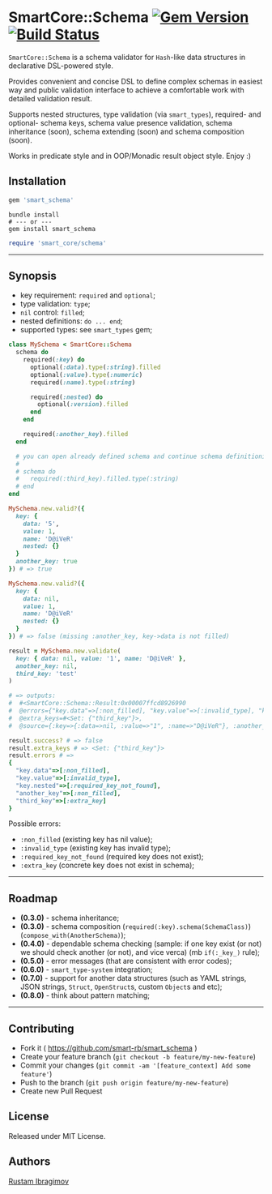 # SmartCore::Schema [![Gem Version](https://badge.fury.io/rb/smart_schema.svg)](https://badge.fury.io/rb/smart_schema) [![Build Status](https://travis-ci.org/smart-rb/smart_schema.svg?branch=master)](https://travis-ci.org/smart-rb/smart_schema)

`SmartCore::Schema` is a schema validator for `Hash`-like data structures in declarative DSL-powered style.

Provides convenient and concise DSL to define complex schemas in easiest way and public validation interface to achieve a comfortable work with detailed validation result.

Supports nested structures, type validation (via `smart_types`), required- and optional- schema keys, schema value presence validation, schema inheritance (soon), schema extending (soon) and schema composition (soon).

Works in predicate style and in OOP/Monadic result object style. Enjoy :)

## Installation

```ruby
gem 'smart_schema'
```

```shell
bundle install
# --- or ---
gem install smart_schema
```

```ruby
require 'smart_core/schema'
```

---

## Synopsis

- key requirement: `required` and `optional`;
- type validation: `type`;
- `nil` control: `filled`;
- nested definitions: `do ... end`;
- supported types: see `smart_types` gem;

```ruby
class MySchema < SmartCore::Schema
  schema do
    required(:key) do
      optional(:data).type(:string).filled
      optional(:value).type(:numeric)
      required(:name).type(:string)

      required(:nested) do
        optional(:version).filled
      end
    end

    required(:another_key).filled
  end

  # you can open already defined schema and continue schema definitioning:
  #
  # schema do
  #   required(:third_key).filled.type(:string)
  # end
end
```

```ruby
MySchema.new.valid?({
  key: {
    data: '5',
    value: 1,
    name: 'D@iVeR'
    nested: {}
  }
  another_key: true
}) # => true

MySchema.new.valid?({
  key: {
    data: nil,
    value: 1,
    name: 'D@iVeR'
    nested: {}
  }
}) # => false (missing :another_key, key->data is not filled)
```

```ruby
result = MySchema.new.validate(
  key: { data: nil, value: '1', name: 'D@iVeR' },
  another_key: nil,
  third_key: 'test'
)

# => outputs:
#  #<SmartCore::Schema::Result:0x00007ffcd8926990
#  @errors={"key.data"=>[:non_filled], "key.value"=>[:invalid_type], "key.nested"=>[:required_key_not_found], "another_key"=>[:non_filled], "third_key"=>[:extra_key]},
#  @extra_keys=#<Set: {"third_key"}>,
#  @source={:key=>{:data=>nil, :value=>"1", :name=>"D@iVeR"}, :another_key=>nil, :third_key=>"test"}>

result.success? # => false
result.extra_keys # => <Set: {"third_key"}>
result.errors # =>
{
  "key.data"=>[:non_filled],
  "key.value"=>[:invalid_type],
  "key.nested"=>[:required_key_not_found],
  "another_key"=>[:non_filled],
  "third_key"=>[:extra_key]
}
```

Possible errors:
  - `:non_filled` (existing key has nil value);
  - `:invalid_type` (existing key has invalid type);
  - `:required_key_not_found` (required key does not exist);
  - `:extra_key` (concrete key does not exist in schema);

---

## Roadmap

- **(0.3.0)** - schema inheritance;
- **(0.3.0)** - schema composition (`required(:key).schema(SchemaClass)`) (`compose_with(AnotherSchema)`);
- **(0.4.0)** - dependable schema checking (sample: if one key exist (or not) we should check another (or not), and vice verca) (mb `if(:_key_)` rule);
- **(0.5.0)** - error messages (that are consistent with error codes);
- **(0.6.0)** - `smart_type-system` integration;
- **(0.7.0)** - support for another data structures (such as YAML strings, JSON strings, `Struct`, `OpenStruct`s, custom `Object`s  and etc);
- **(0.8.0)** - think about pattern matching;

---

## Contributing

- Fork it ( https://github.com/smart-rb/smart_schema )
- Create your feature branch (`git checkout -b feature/my-new-feature`)
- Commit your changes (`git commit -am '[feature_context] Add some feature'`)
- Push to the branch (`git push origin feature/my-new-feature`)
- Create new Pull Request

## License

Released under MIT License.

## Authors

[Rustam Ibragimov](https://github.com/0exp)

